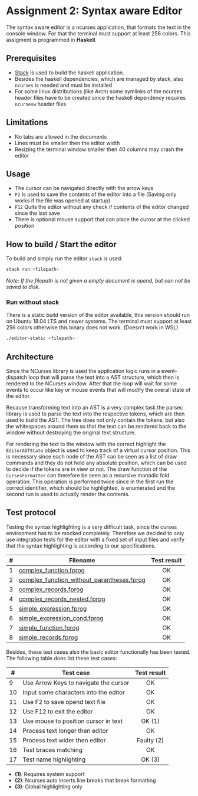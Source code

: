 Assignment 2: Syntax aware Editor
=================================
The syntax aware editor is a ncurses application, that formats the text in the console window. For that the terminal must support at least 256 colors. 
This assigment is programmed in **Haskell**. 

## Prerequisites 
- [Stack](https://docs.haskellstack.org/en/stable/README/) is used to build the haskell application. 
- Besides the haskell dependencies, which are managed by stack, also `ncurses` is needed and must be installed 
- For some linux distributions (like Arch) some symlinks of the ncurses header files have to be created since the haskell dependency requires `ncursesw` header files 

## Limitations
- No tabs are allowed in the documents 
- Lines must be smaller then the editor width
- Resizing the terminal window smaller then 40 columns may crash the editor

## Usage
- The cursor can be navigated directly with the arrow keys
- `F2` Is used to save the contents of the editor into a file (Saving only works if the file was opened at startup)
- `F12` Quits the editor without any check if contents of the editor changed since the last save
- There is optional mouse support that can place the curosr at the clicked position

## How to build / Start the editor

To build and simply run the editor `stack` is used:
```bash
stack run <filepath>
```

*Note: If the filepath is not given a empty document is opend, but can not 
be saved to disk.*

### Run without stack
There is a static build version of the editor available, this version should run on Ubuntu 18.04 LTS and newer systems.
The terminal must support at least 256 colors otherwise this binary does not work. (Doesn't work in WSL)

```bash
./editor-static <filepath>
```

## Architecture
Since the NCurses library is used the application logic runs in a event-dispatch loop that will parse the text into a AST structure, which then is rendered to the NCurses window. After that the loop will wait for some events to occur like key or mouse events that will modify the overall state of the editor.

Because transforming text into an AST is a very complex task the parsec library is used to parse the text into the respective tokens, which are then used to build the AST. The tree does not only contain the tokens, but also the whitespaces around them so that the text can be rendered back to the window without destroying the original text structure.

For rendering the text to the window with the correct highlight the `EditorASTState` object is used to keep track of a virtual cursor position. This is necessary since each node of the AST can be seen as a list of draw commands and they do not hold any absolute position, which can be used to decide if the tokens are in view or not. The draw function of the `CursesFormatter` can therefore be seen as a recursive monadic fold operation. This operation is performed twice since in the first run the correct identifier, which should be highlighted, is enumerated and the second run is used to actually render the contents.

## Test protocol
Testing the syntax highlighting is a very difficult task, since the curses environment has to be mocked completely. Therefore we decided to only use integration tests for the editor with a fixed set of input files and verify that the syntax highlighting is according to our specifications.

| # | Filename                                                                                          | Test result |
|---|---------------------------------------------------------------------------------------------------|:-----------:|
| 1 | [complex_function.fprog](/programming_language/demo_programs/complex_function.fprog)              | OK          |
| 2 | [complex_function_without_parantheses.fprog](/programming_language/demo_programs/)                | OK          |
| 3 | [complex_records.fprog](/programming_language/demo_programs/complex_records.fprog)                | OK          |
| 4 | [complex_records_nested.fprog](/programming_language/demo_programs/complex_records_nested.fprog)  | OK          |
| 5 | [simple_expression.fprog](/programming_language/demo_programs/simple_expression.fprog)            | OK          |
| 6 | [simple_expression_cond.fprog](/programming_language/demo_programs/simple_expression_cond.fprog)  | OK          |
| 7 | [simple_function.fprog](/programming_language/demo_programs/simple_function.fprog)                | OK          |
| 8 | [simple_records.fprog](/programming_language/demo_programs/simple_records.fprog)                  | OK          |

Besides, these test cases also the basic editor functionally has been tested. The following table does list these test cases:

|  #  | Test case                               | Test result |
|-----|-----------------------------------------|:-----------:|
|  9  | Use Arrow Keys to navigate the cursor   | OK          |
| 10  | Input some characters into the editor   | OK          |
| 11  | Use F2 to save opend text file          | OK          |
| 12  | Use F12 to exit the editor              | OK          |
| 13  | Use mouse to position cursor in text    | OK (1)      |
| 14  | Process text longer then editor         | OK          |
| 15  | Process text wider then editor          | Faulty (2)  |
| 16  | Test braces matching                    | OK          |
| 17  | Test name highlighting                  | OK (3)      |

- **(1)**: Requires system support
- **(2)**: Ncurses auto inserts line breaks that break formatting
- **(3)**: Global highlighting only


